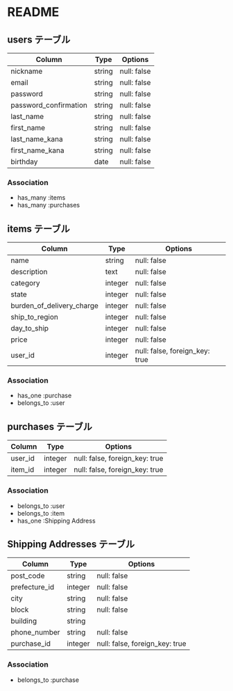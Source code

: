 # README

## users テーブル

| Column                | Type   | Options     |
| --------------------- | ------ | ----------- |
| nickname              | string | null: false |
| email                 | string | null: false |
| password              | string | null: false |
| password_confirmation | string | null: false |
| last_name             | string | null: false |
| first_name            | string | null: false |
| last_name_kana        | string | null: false |
| first_name_kana        | string | null: false |
| birthday              | date   | null: false |

### Association

- has_many :items
- has_many :purchases

## items テーブル

| Column                     | Type    | Options     |
| -------------------------- | ------- | ----------- |
| name                       | string  | null: false |
| description                | text    | null: false |
| category                   | integer | null: false |
| state                      | integer | null: false |
| burden_of_delivery_charge  | integer | null: false |
| ship_to_region             | integer | null: false |
| day_to_ship                | integer | null: false |
| price                      | integer | null: false |
| user_id | integer | null: false, foreign_key: true |

### Association

- has_one :purchase
- belongs_to :user

## purchases テーブル

| Column  | Type       | Options                        |
| ------- | ---------- | ------------------------------ |
| user_id | integer | null: false, foreign_key: true |
| item_id | integer | null: false, foreign_key: true |

### Association

- belongs_to :user
- belongs_to :item
- has_one :Shipping Address

## Shipping Addresses テーブル

| Column        | Type       | Options                        |
| ------------- | ---------- | ------------------------------ |
| post_code     | string     | null: false                    |
| prefecture_id | integer    | null: false                    |
| city          | string     | null: false                    |
| block         | string     | null: false                    |
| building      | string     |                                |
| phone_number  | string     | null: false                    |
| purchase_id   | integer    | null: false, foreign_key: true |

### Association

- belongs_to :purchase

